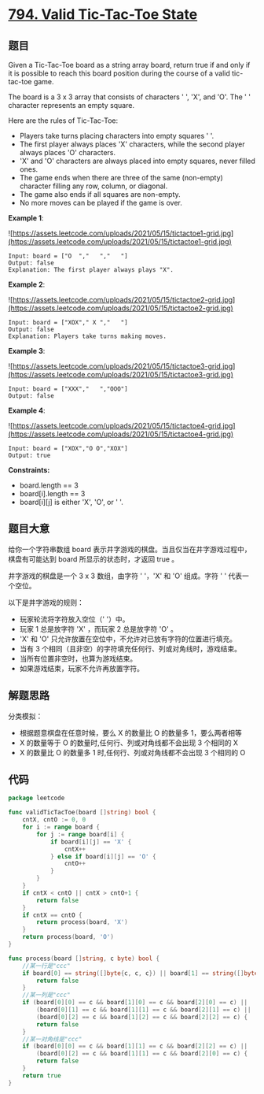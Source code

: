 # [794. Valid Tic-Tac-Toe State](https://leetcode.com/problems/valid-tic-tac-toe-state/)

## 题目

Given a Tic-Tac-Toe board as a string array board, return true if and only if it is possible to reach this board position during the course of a valid tic-tac-toe game.

The board is a 3 x 3 array that consists of characters ' ', 'X', and 'O'. The ' ' character represents an empty square.

Here are the rules of Tic-Tac-Toe:

- Players take turns placing characters into empty squares ' '.
- The first player always places 'X' characters, while the second player always places 'O' characters.
- 'X' and 'O' characters are always placed into empty squares, never filled ones.
- The game ends when there are three of the same (non-empty) character filling any row, column, or diagonal.
- The game also ends if all squares are non-empty.
- No more moves can be played if the game is over.

**Example 1**:

![https://assets.leetcode.com/uploads/2021/05/15/tictactoe1-grid.jpg](https://assets.leetcode.com/uploads/2021/05/15/tictactoe1-grid.jpg)

    Input: board = ["O  ","   ","   "]
    Output: false
    Explanation: The first player always plays "X".

**Example 2**:

![https://assets.leetcode.com/uploads/2021/05/15/tictactoe2-grid.jpg](https://assets.leetcode.com/uploads/2021/05/15/tictactoe2-grid.jpg)

    Input: board = ["XOX"," X ","   "]
    Output: false
    Explanation: Players take turns making moves.

**Example 3**:

![https://assets.leetcode.com/uploads/2021/05/15/tictactoe3-grid.jpg](https://assets.leetcode.com/uploads/2021/05/15/tictactoe3-grid.jpg)

    Input: board = ["XXX","   ","OOO"]
    Output: false

**Example 4**:

![https://assets.leetcode.com/uploads/2021/05/15/tictactoe4-grid.jpg](https://assets.leetcode.com/uploads/2021/05/15/tictactoe4-grid.jpg)

    Input: board = ["XOX","O O","XOX"]
    Output: true

**Constraints:**

- board.length == 3
- board[i].length == 3
- board[i][j] is either 'X', 'O', or ' '.

## 题目大意

给你一个字符串数组 board 表示井字游戏的棋盘。当且仅当在井字游戏过程中，棋盘有可能达到 board 所显示的状态时，才返回 true 。

井字游戏的棋盘是一个 3 x 3 数组，由字符 ' '，'X' 和 'O' 组成。字符 ' ' 代表一个空位。

以下是井字游戏的规则：

- 玩家轮流将字符放入空位（' '）中。
- 玩家 1 总是放字符 'X' ，而玩家 2 总是放字符 'O' 。
- 'X' 和 'O' 只允许放置在空位中，不允许对已放有字符的位置进行填充。
- 当有 3 个相同（且非空）的字符填充任何行、列或对角线时，游戏结束。
- 当所有位置非空时，也算为游戏结束。
- 如果游戏结束，玩家不允许再放置字符。

## 解题思路

分类模拟：
- 根据题意棋盘在任意时候，要么 X 的数量比 O 的数量多 1，要么两者相等
- X 的数量等于 O 的数量时,任何行、列或对角线都不会出现 3 个相同的 X
- X 的数量比 O 的数量多 1 时,任何行、列或对角线都不会出现 3 个相同的 O

## 代码

```go
package leetcode

func validTicTacToe(board []string) bool {
	cntX, cntO := 0, 0
	for i := range board {
		for j := range board[i] {
			if board[i][j] == 'X' {
				cntX++
			} else if board[i][j] == 'O' {
				cntO++
			}
		}
	}
	if cntX < cntO || cntX > cntO+1 {
		return false
	}
	if cntX == cntO {
		return process(board, 'X')
	}
	return process(board, 'O')
}

func process(board []string, c byte) bool {
	//某一行是"ccc"
	if board[0] == string([]byte{c, c, c}) || board[1] == string([]byte{c, c, c}) || board[2] == string([]byte{c, c, c}) {
		return false
	}
	//某一列是"ccc"
	if (board[0][0] == c && board[1][0] == c && board[2][0] == c) ||
		(board[0][1] == c && board[1][1] == c && board[2][1] == c) ||
		(board[0][2] == c && board[1][2] == c && board[2][2] == c) {
		return false
	}
	//某一对角线是"ccc"
	if (board[0][0] == c && board[1][1] == c && board[2][2] == c) ||
		(board[0][2] == c && board[1][1] == c && board[2][0] == c) {
		return false
	}
	return true
}
```